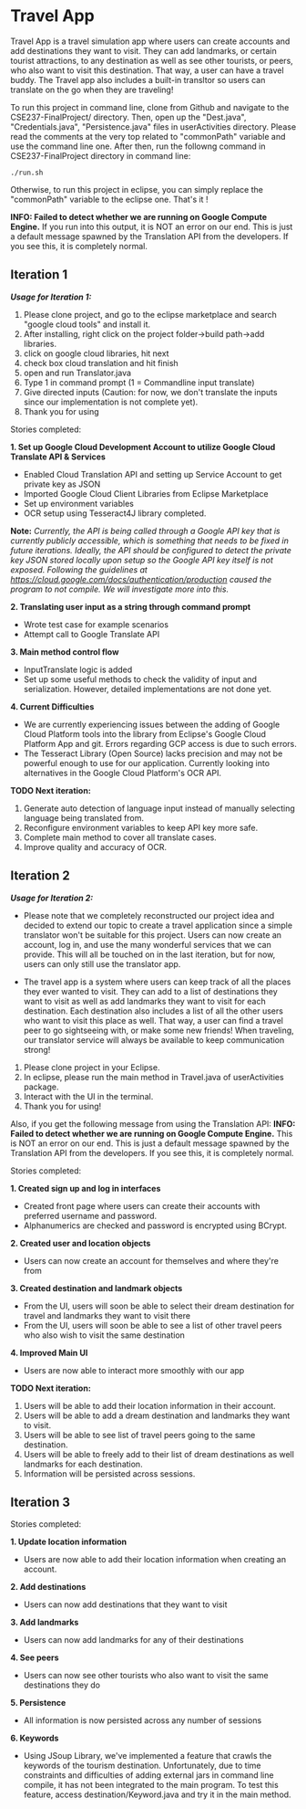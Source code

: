 # Travel App

Travel App is a travel simulation app where users can create accounts and add destinations they want to visit. They can add landmarks, or certain tourist attractions, to any destination as well as see other tourists, or peers, who also want to visit this destination. That way, a user can have a travel buddy. The Travel app also includes a built-in transltor so users can translate on the go when they are traveling!


To run this project in command line, clone from Github and navigate to the CSE237-FinalProject/ directory. 
Then, open up the "Dest.java", "Credentials.java", "Persistence.java" files in userActivities directory. 
Please read the comments at the very top related to "commonPath" variable and use the command line one. 
After then, run the followng command in CSE237-FinalProject directory in command line:

```
./run.sh
```

Otherwise, to run this project in eclipse, you can simply replace the "commonPath" variable to the eclipse one. 
That's it ! 

****INFO: Failed to detect whether we are running on Google Compute Engine.****
If you run into this output, it is NOT an error on our end. This is just a default message spawned by the Translation API from the developers. If you see this, it is completely normal.

## Iteration 1

***Usage for Iteration 1:***
1. Please clone project, and go to the eclipse marketplace and search "google cloud tools" and install it.
2. After installing, right click on the project folder->build path->add libraries.
3. click on google cloud libraries, hit next
4. check box cloud translation and hit finish
5. open and run Translator.java
6. Type 1 in command prompt (1 = Commandline input translate)
7. Give directed inputs (Caution: for now, we don't translate the inputs since our implementation is not complete yet). 
8. Thank you for using


Stories completed:

**1. Set up Google Cloud Development Account to utilize Google Cloud Translate API & Services**
  - Enabled Cloud Translation API and setting up Service Account to get private key as JSON 
  - Imported Google Cloud Client Libraries from Eclipse Marketplace
  - Set up environment variables
  - OCR setup using Tesseract4J library completed.
  
  **Note:** *Currently, the API is being called through a Google API key that is currently publicly accessible, which is something that needs to be fixed in future iterations. Ideally, the API should be configured to detect the private key JSON stored locally upon setup so the Google API key itself is not exposed. Following the guidelines at https://cloud.google.com/docs/authentication/production caused the program to not compile. We will investigate more into this.*
  
**2. Translating user input as a string through command prompt**
  - Wrote test case for example scenarios
  - Attempt call to Google Translate API

**3. Main method control flow**
  - InputTranslate logic is added
  - Set up some useful methods to check the validity of input and serialization. However, detailed implementations are not done yet. 

**4. Current Difficulties**
  - We are currently experiencing issues between the adding of Google Cloud Platform tools into the library from Eclipse's Google Cloud Platform App and git. Errors regarding GCP access is due to such errors. 
  - The Tesseract Library (Open Source) lacks precision and may not be powerful enough to use for our application. Currently looking into alternatives in the Google Cloud Platform's OCR API.

**TODO Next iteration:**
1. Generate auto detection of language input instead of manually selecting language being translated from. 
2. Reconfigure environment variables to keep API key more safe.
3. Complete main method to cover all translate cases. 
4. Improve quality and accuracy of OCR.



## Iteration 2

***Usage for Iteration 2:***
* Please note that we completely reconstructed our project idea and decided to extend our topic to create a travel application since a simple translator won't be suitable for this project. Users can now create an account, log in, and use the many wonderful services that we can provide. This will all be touched on in the last iteration, but for now, users can only still use the translator app.

* The travel app is a system where users can keep track of all the places they ever wanted to visit. They can add to a list of destinations they want to visit as well as add landmarks they want to visit for each destination. Each destination also includes a list of all the other users who want to visit this place as well. That way, a user can find a travel peer to go sightseeing with, or make some new friends! When traveling, our translator service will always be available to keep communication strong!

1. Please clone project in your Eclipse. 
2. In eclipse, please run the main method in Travel.java of userActivities package. 
3. Interact with the UI in the terminal.
4. Thank you for using!

Also, if you get the following message from using the Translation API:
****INFO: Failed to detect whether we are running on Google Compute Engine.****
This is NOT an error on our end. This is just a default message spawned by the Translation API from the developers. If you see this, it is completely normal.


Stories completed:

**1. Created sign up and log in interfaces**
 - Created front page where users can create their accounts with preferred username and password.
 - Alphanumerics are checked and password is encrypted using BCrypt.

**2. Created user and location objects**
 - Users can now create an account for themselves and where they're from

**3. Created destination and landmark objects**
 - From the UI, users will soon be able to select their dream destination for travel and landmarks they want to visit there
 - From the UI, users will soon be able to see a list of other travel peers who also wish to visit the same destination
 
**4. Improved Main UI**
 - Users are now able to interact more smoothly with our app


**TODO Next iteration:**
1. Users will be able to add their location information in their account.
2. Users will be able to add a dream destination and landmarks they want to visit.
3. Users will be able to see list of travel peers going to the same destination.
4. Users will be able to freely add to their list of dream destinations as well landmarks for each destination.
5. Information will be persisted across sessions.

## Iteration 3

Stories completed:

**1. Update location information**
 - Users are now able to add their location information when creating an account.

**2. Add destinations**
 - Users can now add destinations that they want to visit

**3. Add landmarks**
 - Users can now add landmarks for any of their destinations
 
**4. See peers**
 - Users can now see other tourists who also want to visit the same destinations they do

**5. Persistence**
 - All information is now persisted across any number of sessions

**6. Keywords**
 - Using JSoup Library, we've implemented a feature that crawls the keywords of the tourism destination. Unfortunately, due to time constraints and difficulties of adding external jars in command line compile, it has not been integrated to the main program. To test this feature, access destination/Keyword.java and try it in the main method.
